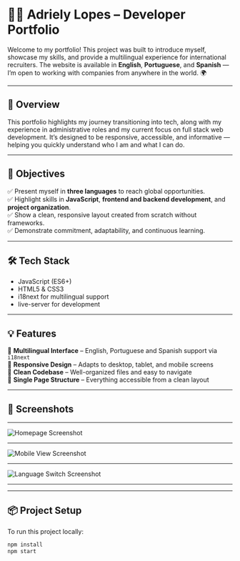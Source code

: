 # 👩‍💻 Adriely Lopes – Developer Portfolio

Welcome to my portfolio! This project was built to introduce myself, showcase my skills, and provide a multilingual experience for international recruiters. The website is available in **English**, **Portuguese**, and **Spanish** — I’m open to working with companies from anywhere in the world. 🌍

---

## 🌟 Overview

This portfolio highlights my journey transitioning into tech, along with my experience in administrative roles and my current focus on full stack web development. It’s designed to be responsive, accessible, and informative — helping you quickly understand who I am and what I can do.

---

## 🎯 Objectives

✅ Present myself in **three languages** to reach global opportunities.  
✅ Highlight skills in **JavaScript**, **frontend and backend development**, and **project organization**.  
✅ Show a clean, responsive layout created from scratch without frameworks.  
✅ Demonstrate commitment, adaptability, and continuous learning.  

---

## 🛠️ Tech Stack

- JavaScript (ES6+)
- HTML5 & CSS3
- i18next for multilingual support
- live-server for development

---

## 💡 Features

🔷 **Multilingual Interface** – English, Portuguese and Spanish support via `i18next`  
🔷 **Responsive Design** – Adapts to desktop, tablet, and mobile screens  
🔷 **Clean Codebase** – Well-organized files and easy to navigate  
🔷 **Single Page Structure** – Everything accessible from a clean layout  

---

## 📸 Screenshots

---

![Homepage Screenshot](https://github.com/user-attachments/assets/f2f58039-f9f0-4d76-bb06-c8e025dea9bf)

---

![Mobile View Screenshot](https://github.com/user-attachments/assets/0bace8e3-92dc-4563-8139-a507e326dce1)

---

![Language Switch Screenshot](https://github.com/user-attachments/assets/5afa726d-31d4-49c0-8b93-0d04a6b9dc33)

---

---

## 📦 Project Setup

To run this project locally:

```bash
npm install
npm start
